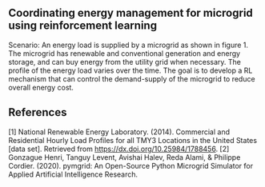 
## Coordinating energy management for microgrid using reinforcement learning
Scenario: An energy load is supplied by a microgrid as shown in figure 1. The microgrid
has renewable and conventional generation and energy storage, and can buy energy from the
utility grid when necessary. The profile of the energy load varies over the time.
The goal is to develop a RL mechanism that can control the demand-supply of the microgrid
to reduce overall energy cost.

## References
<a id="1">[1]</a> National Renewable Energy Laboratory. (2014). Commercial and Residential Hourly Load Profiles for all TMY3 Locations in the United States [data set]. Retrieved from https://dx.doi.org/10.25984/1788456.
<a id="1">[2]</a> Gonzague Henri, Tanguy Levent, Avishai Halev, Reda Alami, & Philippe Cordier. (2020). pymgrid: An Open-Source Python Microgrid Simulator for Applied Artificial Intelligence Research.